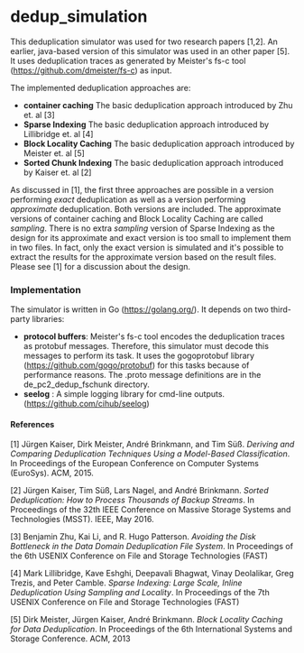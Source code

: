 # dedup_simulation
This deduplication simulator was used for two research papers [1,2]. An earlier, java-based version of this simulator was used in an other paper [5]. It uses deduplication traces as generated by Meister's fs-c tool (https://github.com/dmeister/fs-c) as input.

The implemented deduplication approaches are:
- **container caching** The basic deduplication approach introduced by Zhu et. al [3]
- **Sparse Indexing** The basic deduplication approach introduced by Lillibridge et. al [4]
- **Block Locality Caching** The basic deduplication approach introduced by Meister et. al [5]
- **Sorted Chunk Indexing** The basic deduplication approach introduced by Kaiser et. al [2]

As discussed in [1], the first three approaches are possible in a version performing _exact_ deduplication as well as a version performing _approximate_ deduplication. Both versions are included. The approximate versions of container caching and Block Locality Caching are called *sampling*<name>. There is no extra _sampling_ version of Sparse Indexing as the design for its approximate and exact version is too small to implement them in two files. In fact, only the exact version is simulated and it's possible to extract the results for the approximate version based on the result files. Please see [1] for a discussion about the design. 

### Implementation

The simulator is written in Go (https://golang.org/). It depends on two third-party libraries:
- **protocol buffers**: Meister's fs-c tool encodes the deduplication traces as protobuf messages. Therefore, this simulator must decode this messages to perform its task. It uses the gogoprotobuf library (https://github.com/gogo/protobuf) for this tasks because of performance reasons. The .proto message definitions are in the de_pc2_dedup_fschunk directory.
- **seelog** : A simple logging library for cmd-line outputs. (https://github.com/cihub/seelog)

#### References
[1] Jürgen Kaiser, Dirk Meister, André Brinkmann, and Tim Süß. *Deriving and Comparing Deduplication Techniques Using a Model-Based Classification*. In Proceedings of the European Conference on Computer Systems (EuroSys). ACM, 2015.

[2] Jürgen Kaiser, Tim Süß, Lars Nagel, and André Brinkmann. *Sorted Deduplication: How to Process Thousands of Backup Streams*. In Proceedings of the 32th IEEE Conference on Massive Storage Systems and Technologies (MSST). IEEE, May 2016.

[3] Benjamin Zhu, Kai Li, and R. Hugo Patterson. *Avoiding the Disk Bottleneck in the Data Domain Deduplication File System*. In Proceedings of the 6th USENIX Conference on File and Storage Technologies (FAST)

[4] Mark Lillibridge, Kave Eshghi, Deepavali Bhagwat, Vinay Deolalikar, Greg Trezis, and Peter Camble. *Sparse Indexing: Large Scale, Inline Deduplication Using Sampling and Locality*. In Proceedings of the 7th USENIX Conference on File and Storage Technologies (FAST)

[5] Dirk Meister, Jürgen Kaiser, André Brinkmann. *Block Locality Caching for Data Deduplication*. In Proceedings of the 6th International Systems and Storage Conference. ACM, 2013
